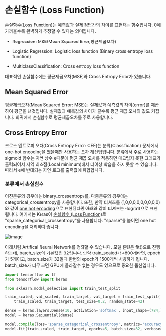 # 손실함수 (Loss Function)

손실함수(Loss Function)는 예측값과 실제 정답간의 차이를 표현하는 함수입니다. 0에 가까울수록 완벽하게 추정할 수 있다는 의미입니다. 

 
- Regression: MSE(Mean Squared Error,평균제곱오차)
   
- Logistic Regression: Logistic loss function (Binary cross entropy loss function)
   
- MulticlassClassification: Cross entropy loss function

대표적인 손실함수에는 평균제곱오차(MSE)와 Cross Entropy Error가 있습니다.

## Mean Squared Error

평균제곱오차(Mean Squared Error: MSE)는 실제값과 예측값의 차이(error)를 제곱하여 평균을 낸것입니다. 실제값과 예측값의 차이가 클수록 평균 제곱 오차의 값도 커집니다. 회귀에서 손실함수로 평균제곱오차를 주로 사용합니다. 

## Cross Entropy Error

크로스 엔트로피 오차(Cross Entropy Error: CEE)는 분류(Classification) 문제에서 one-hot encoding을 했을때만 사용하는 오차 계산법입니다. 분류에서 주로 사용하는 sigmoid 함수는 자연 상수 e때문에 평균 제곱 오차를 적용하면 매끄럽지 못한 그래프가 출력되어서 지역 최소점(Local minimum)에서 더이상 학습을 하지 못할 수 있습니다. 따라서 e에 반대되는 자연 로그를 출력값에 취합합니다. 

### 분류에서 손실함수 

이진분류의 경우에는 binary_crossentropy를, 다중분류의 경우에는 categorical_crossentropy을 사용합니다. 또한, 만약 티셔츠를 (1,0,0,0,0,0,0,0,0,0)와 같이
[one hot encoding](https://github.com/kyopark2014/deep-learning-algorithms/blob/main/embedding.md#one-hot-encoding)으로 표현된다면 아래와 같이 티셔츠는 -log(a1)으로 표현됩니다. 여기서는 Keras이 [손실함수 (Loss Function)](https://github.com/kyopark2014/deep-learning-algorithms/blob/main/loss-function.md)로 "sparse_categorical_crossentropy"을 사용합니다. "sparse"를 붙이면 one hot encoding을 처리하여 줍니다. 

![image](https://user-images.githubusercontent.com/52392004/187072798-c115d22c-18d5-4c89-81a9-d51ee5849269.png)

아래처럼 Artifical Neural Network를 정의할 수 있습니다. 모델 훈련은 fit()으로 진행하는데, batch_size의 기본값은 32입니다. 만약 train_scaled가 4800개라면, epoch가 5개이고, batch_size가 32일때 한번의 epoch가 1500개씩 사용하게 됩니다. batch_size가 너무 크면 GPU에 올라갈수 없는 경우도 있으므로 중요한 옵션입니다. 

```python
import tensorflow as tf
from tensorflow import keras

from sklearn.model_selection import train_test_split

train_scaled, val_scaled, train_target, val_target = train_test_split(
    train_scaled, train_target, test_size=0.2, random_state=42)

dense = keras.layers.Dense(10, activation='softmax', input_shape=(784,))   # Output
model = keras.Sequential(dense)

model.compile(loss='sparse_categorical_crossentropy', metrics='accuracy')
model.fit(train_scaled, train_target, epochs=5, batch_size=32, verbose=1) 
```
